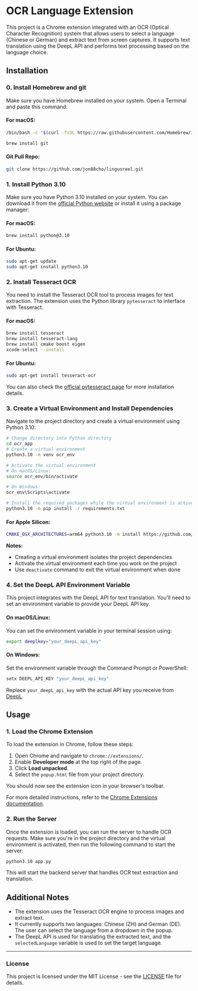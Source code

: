 # OCR Language Extension

This project is a Chrome extension integrated with an OCR (Optical Character Recognition) system that allows users to select a language (Chinese or German) and extract text from screen captures. It supports text translation using the DeepL API and performs text processing based on the language choice.

## Installation

### 0. Install Homebrew and git
Make sure you have Homebrew installed on your system. Open a Terminal and paste this command:
#### For macOS:
```bash
/bin/bash -c "$(curl -fsSL https://raw.githubusercontent.com/Homebrew/install/HEAD/install.sh)"
```

```bash
brew install git
```

#### Git Pull Repo:
```bash
git clone https://github.com/jon88cho/linguoreel.git
```
### 1. Install Python 3.10
Make sure you have Python 3.10 installed on your system. You can download it from the [official Python website](https://www.python.org/downloads/release/python-3100/) or install it using a package manager:

#### For macOS:
```bash
brew install python@3.10
```

#### For Ubuntu:
```bash
sudo apt-get update
sudo apt-get install python3.10
```

### 2. Install Tesseract OCR
You need to install the Tesseract OCR tool to process images for text extraction. The extension uses the Python library `pytesseract` to interface with Tesseract.

#### For macOS:
```bash
brew install tesseract
brew install tesseract-lang
brew install cmake boost eigen
xcode-select --install
```

#### For Ubuntu:
```bash
sudo apt-get install tesseract-ocr
```

You can also check the [official pytesseract page](https://pypi.org/project/pytesseract/) for more installation details.

### 3. Create a Virtual Environment and Install Dependencies
Navigate to the project directory and create a virtual environment using Python 3.10:

```bash
# Change directory into Python directory
cd ocr_app
# Create a virtual environment
python3.10 -m venv ocr_env

# Activate the virtual environment
# On macOS/Linux:
source ocr_env/bin/activate

# On Windows:
ocr_env\Scripts\activate

# Install the required packages while the virtual environment is active
python3.10 -m pip install -r requirements.txt
```

#### For Apple Silicon:
```bash
CMAKE_OSX_ARCHITECTURES=arm64 python3.10 -m install https://github.com/kpu/kenlm/archive/master.zip
```

**Notes:**
- Creating a virtual environment isolates the project dependencies
- Activate the virtual environment each time you work on the project
- Use `deactivate` command to exit the virtual environment when done

### 4. Set the DeepL API Environment Variable
This project integrates with the DeepL API for text translation. You'll need to set an environment variable to provide your DeepL API key.

#### On macOS/Linux:
You can set the environment variable in your terminal session using:
```bash
export deeplkey="your_deepL_api_key"
```

#### On Windows:
Set the environment variable through the Command Prompt or PowerShell:
```powershell
setx DEEPL_API_KEY "your_deepL_api_key"
```

Replace `your_deepL_api_key` with the actual API key you receive from [DeepL](https://www.deepl.com/pro).

## Usage

### 1. Load the Chrome Extension
To load the extension in Chrome, follow these steps:
1. Open Chrome and navigate to `chrome://extensions/`.
2. Enable **Developer mode** at the top right of the page.
3. Click **Load unpacked**.
4. Select the `popup.html` file from your project directory.

You should now see the extension icon in your browser's toolbar.

For more detailed instructions, refer to the [Chrome Extensions documentation](https://developer.chrome.com/docs/extensions/get-started/tutorial/hello-world).

### 2. Run the Server
Once the extension is loaded, you can run the server to handle OCR requests. Make sure you're in the project directory and the virtual environment is activated, then run the following command to start the server:

```bash
python3.10 app.py
```

This will start the backend server that handles OCR text extraction and translation.

## Additional Notes

- The extension uses the Tesseract OCR engine to process images and extract text.
- It currently supports two languages: Chinese (ZH) and German (DE). The user can select the language from a dropdown in the popup.
- The DeepL API is used for translating the extracted text, and the `selectedLanguage` variable is used to set the target language.

---

### License

This project is licensed under the MIT License - see the [LICENSE](LICENSE) file for details.